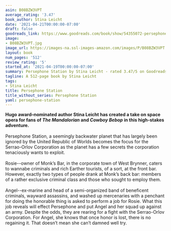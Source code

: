 ```yaml
---
asin: B08BZW3VPT
average_rating: '3.47'
book_author: Stina Leicht
date: '2021-04-21T00:00:00-07:00'
draft: false
goodreads_link: https://www.goodreads.com/book/show/54355072-persephone-station
image:
- B08BZW3VPT.jpg
image_url: https://images-na.ssl-images-amazon.com/images/P/B08BZW3VPT.01._SCLZZZZZZZ.jpg
layout: book
num_pages: '512'
review_rating: '5'
started_at: '2021-04-19T00:00:00-07:00'
summary: Persephone Station by Stina Leicht - rated 3.47/5 on Goodreads
tagline: A 512-page book by Stina Leicht
tags:
- Stina Leicht
title: Persephone Station
title_without_series: Persephone Station
yaml: persephone-station
---
```


<b>Hugo award–nominated author Stina Leicht has created a take on space opera for fans of <i>The Mandalorian</i> and <i>Cowboy Bebop </i>in this high-stakes adventure.</b><br /><br />Persephone Station, a seemingly backwater planet that has largely been ignored by the United Republic of Worlds becomes the focus for the Serrao-Orlov Corporation as the planet has a few secrets the corporation tenaciously wants to exploit.<br /> <br />Rosie--owner of Monk’s Bar, in the corporate town of West Brynner, caters to wannabe criminals and rich Earther tourists, of a sort, at the front bar. However, exactly two types of people drank at Monk’s back bar: members of a rather exclusive criminal class and those who sought to employ them.<br /> <br />Angel--ex-marine and head of a semi-organized band of beneficent criminals, wayward assassins, and washed up mercenaries with a penchant for doing the honorable thing is asked to perform a job for Rosie. What this job reveals will effect Persephone and put Angel and her squad up against an army. Despite the odds, they are rearing for a fight with the Serrao-Orlov Corporation. For Angel, she knows that once honor is lost, there is no regaining it. That doesn’t mean she can’t damned well try.
